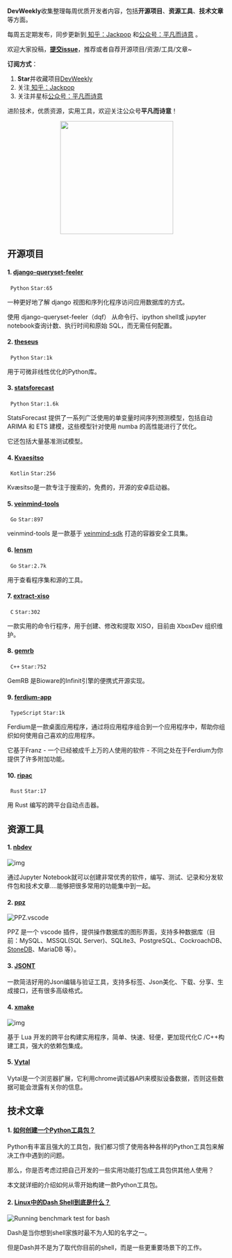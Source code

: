 **DevWeekly**收集整理每周优质开发者内容，包括**开源项目**、**资源工具**、**技术文章**等方面。

每周五定期发布，同步更新到<a href="https://www.zhihu.com/people/sharetechlee/activities">
知乎：Jackpop</a> 和<a href="https://mp.weixin.qq.com/s/hTZAGgkiMS0XPZ9OHQxFJg" rel="nofollow">公众号：平凡而诗意</a> 。

欢迎大家投稿，**[提交issue](https://github.com/Jackpopc/DevWeekly/issues)**，推荐或者自荐开源项目/资源/工具/文章~

**订阅方式**：

1. **Star**并收藏项目[DevWeekly](https://github.com/Jackpopc/DevWeekly)
2. 关注<a href="https://www.zhihu.com/people/sharetechlee/activities">
   知乎：Jackpop</a>
3. 关注并星标<a href="https://mp.weixin.qq.com/s/hTZAGgkiMS0XPZ9OHQxFJg" rel="nofollow">公众号：平凡而诗意</a>  

进阶技术，优质资源，实用工具，欢迎关注公众号**平凡而诗意**！

<p align="center">
    <img src="https://s1.ax1x.com/2022/07/10/jsCAdH.jpg" width="260" height="260"></img>
</p>

## 开源项目

#### 1. [django-queryset-feeler](https://github.com/Lukas-Schillinger/django-queryset-feeler)

` Python` `Star:65`

一种更好地了解 django 视图和序列化程序访问应用数据库的方式。

使用 django-queryset-feeler（dqf） 从命令行、ipython shell或 jupyter notebook查询计数、执行时间和原始 SQL，而无需任何配置。

#### 2. [theseus](https://github.com/facebookresearch/theseus)

` Python` `Star:1k`

用于可微非线性优化的Python库。

#### 3. [statsforecast](https://github.com/Nixtla/statsforecast)

` Python` `Star:1.6k`

StatsForecast 提供了一系列广泛使用的单变量时间序列预测模型，包括自动 ARIMA 和 ETS 建模，这些模型针对使用 numba 的高性能进行了优化。

它还包括大量基准测试模型。

#### 4. [Kvaesitso](https://github.com/MM2-0/Kvaesitso)

` Kotlin` `Star:256`

Kvæsitso是一款专注于搜索的，免费的，开源的安卓启动器。

#### 5. [veinmind-tools](https://github.com/chaitin/veinmind-tools)

` Go` `Star:897`

veinmind-tools 是一款基于 [veinmind-sdk](https://github.com/chaitin/libveinmind) 打造的容器安全工具集。

#### 6. [lensm](https://github.com/loov/lensm)

` Go` `Star:2.7k`

用于查看程序集和源的工具。

#### 7. [extract-xiso](https://github.com/XboxDev/extract-xiso)

` C` `Star:302`

一款实用的命令行程序，用于创建、修改和提取 XISO，目前由 XboxDev 组织维护。

#### 8. [gemrb](https://github.com/gemrb/gemrb)

` C++` `Star:752`

GemRB 是Bioware的Infinit引擎的便携式开源实现。

#### 9. [ferdium-app](https://github.com/ferdium/ferdium-app)

` TypeScript` `Star:1k`

Ferdium是一款桌面应用程序，通过将应用程序组合到一个应用程序中，帮助你组织如何使用自己喜欢的应用程序。

它基于Franz - 一个已经被成千上万的人使用的软件 - 不同之处在于Ferdium为你提供了许多附加功能。

#### 10. [ripac](https://github.com/aiocat/ripac)

` Rust` `Star:17`

用 Rust 编写的跨平台自动点击器。

## 资源工具

#### 1. [nbdev](https://nbdev.fast.ai/)

![img](https://pic1.zhimg.com/80/v2-6c2cbff82eae47716e1d85de83f2ac3d_720w.png?source=d16d100b)

通过Jupyter Notebook就可以创建非常优秀的软件，编写、测试、记录和分发软件包和技术文章....能够把很多常用的功能集中到一起。

#### 2. [ppz](https://marketplace.visualstudio.com/items?itemName=ppz.ppz)

![PPZ.vscode](https://picd.zhimg.com/80/v2-867e5cd7a670bbaf13287227b9c6580b_720w.png?source=d16d100b)

PPZ 是一个 vscode 插件，提供操作数据库的图形界面，支持多种数据库（目前：MySQL、MSSQL(SQL Server)、SQLite3、PostgreSQL、CockroachDB、[StoneDB](https://www.stoneatom.com/StoneDB)、MariaDB 等）。

#### 3. [JSONT](https://www.jsont.run/)

一款简洁好用的Json编辑与验证工具，支持多标签、Json美化、下载、分享、生成接口，还有很多高级格式。

#### 4. [xmake](https://xmake.io/#/)

![img](https://picd.zhimg.com/80/v2-ca987543e6d97fd8d5e1e9de46040a03_720w.gif?source=d16d100b)

基于 Lua 开发的跨平台构建实用程序，简单、快速、轻便，更加现代化C /C++构建工具，强大的依赖包集成。

#### 5. [Vytal](https://vytal.io/)

Vytal是一个浏览器扩展，它利用chrome调试器API来模拟设备数据，否则这些数据可能会泄露有关你的信息。

## 技术文章

#### 1. [如何创建一个Python工具包？](https://mathspp.com/blog/how-to-create-a-python-package-in-2022)

Python有丰富且强大的工具包，我们都习惯了使用各种各样的Python工具包来解决工作中遇到的问题。

那么，你是否考虑过把自己开发的一些实用功能打包成工具包供其他人使用？

本文就详细的介绍如何从零开始构建一款Python工具包。

#### 2. [Linux中的Dash Shell到底是什么？](https://linuxhandbook.com/dash-shell/)

![Running benchmark test for bash](https://pic1.zhimg.com/80/v2-3ef884c26e7f7c103e024650b31e3a9e_720w.png?source=d16d100b)

Dash是当你想到shell家族时最不为人知的名字之一。

但是Dash并不是为了取代你目前的shell，而是一些更重要场景下的工作。





 

